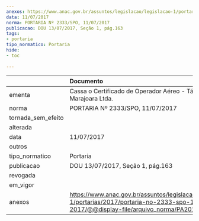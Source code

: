 ```yaml
---
anexos: https://www.anac.gov.br/assuntos/legislacao/legislacao-1/portarias/2017/portaria-no-2333-spo-11-07-2017/@@display-file/arquivo_norma/PA2017-2333.pdf
data: 11/07/2017
norma: PORTARIA Nº 2333/SPO, 11/07/2017
publicacao: DOU 13/07/2017, Seção 1, pág.163
tags:
- portaria
tipo_normatico: Portaria
hide: 
- toc 
 
---
```


|                    | Documento                                                                                                                                            |
|:-------------------|:-----------------------------------------------------------------------------------------------------------------------------------------------------|
| ementa             | Cassa o Certificado de Operador Aéreo - Táxi Aéreo Marajoara Ltda.                                                                                   |
| norma              | PORTARIA Nº 2333/SPO, 11/07/2017                                                                                                                     |
| tornada_sem_efeito |                                                                                                                                                      |
| alterada           |                                                                                                                                                      |
| data               | 11/07/2017                                                                                                                                           |
| outros             |                                                                                                                                                      |
| tipo_normatico     | Portaria                                                                                                                                             |
| publicacao         | DOU 13/07/2017, Seção 1, pág.163                                                                                                                     |
| revogada           |                                                                                                                                                      |
| em_vigor           |                                                                                                                                                      |
| anexos             | https://www.anac.gov.br/assuntos/legislacao/legislacao-1/portarias/2017/portaria-no-2333-spo-11-07-2017/@@display-file/arquivo_norma/PA2017-2333.pdf |